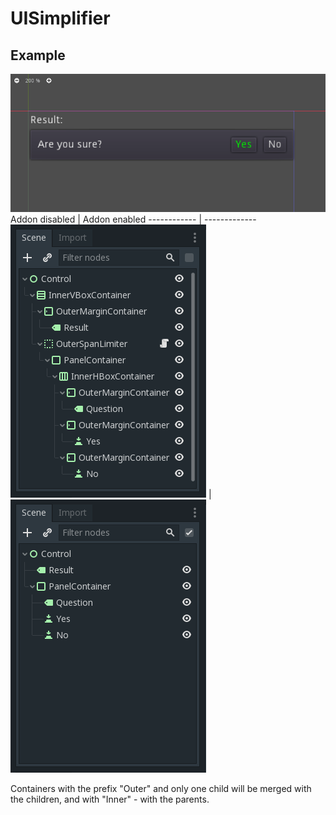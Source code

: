# UISimplifier
## Example
![](screens/result.png)
Addon disabled | Addon enabled
------------ | -------------
![](screens/before.png) | ![](screens/after.png)

Containers with the prefix "Outer" and only one child will be merged with the children, and with "Inner" - with the parents.